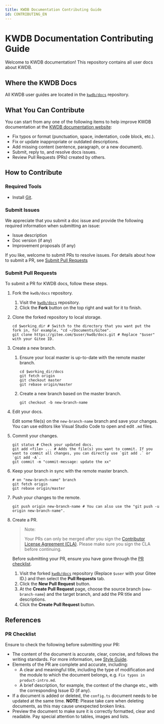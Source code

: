 ```yaml
---
title: KWDB Documentation Contributing Guide
id: CONTRIBUTING_EN
---
```


# KWDB Documentation Contributing Guide

Welcome to KWDB documentation! This repository contains all user docs about KWDB.

## Where the KWDB Docs

All KWDB user guides are located in the [`kwdb/docs`](https://gitee.com/kwdb/docs) repository.

## What You Can Contribute

You can start from any one of the following items to help improve KWDB documentation at the [KWDB documentation website](https://www.kaiwudb.com/kaiwudb_docs/#/):

- Fix typos or format (punctuation, space, indentation, code block, etc.).
- Fix or update inappropriate or outdated descriptions.
- Add missing content (sentence, paragraph, or a new document).
- Submit, reply to, and resolve docs issues.
- Review Pull Requests (PRs) created by others.

## How to Contribute

### Required Tools

- Install [Git](https://git-scm.com/book/zh/v2/%E8%B5%B7%E6%AD%A5-%E5%AE%89%E8%A3%85-Git).

### Submit Issues

We appreciate that you submit a doc issue and provide the following required information when submitting an issue:

- Issue description
- Doc version (if any)
- Improvement proposals (if any)

If you like, welcome to submit PRs to resolve issues. For details about how to submit a PR, see [Submit Pull Requests](#submit-pull-requests)

### Submit Pull Requests

To submit a PR for KWDB docs, follow these steps.

1. Fork the `kwdb/docs` repository.
    1. Visit the [`kwdb/docs`](https://gitee.com/kwdb/docs) repository.
    2. Click the **Fork** button on the top right and wait for it to finish.

2. Clone the forked repository to local storage.

    ```shell
    cd $working_dir # Switch to the directory that you want put the fork in, for example, "cd ~/Documents/Gitee".
    git clone https://gitee.com/$user/kwdb/docs.git # Replace "$user" with your Gitee ID.
    ```

3. Create a new branch.
    1. Ensure your local master is up-to-date with the remote master branch.

        ```shell
        cd $working_dir/docs
        git fetch origin
        git checkout master
        git rebase origin/master
        ```

    2. Create a new branch based on the master branch.

        ```shell
        git checkout -b new-branch-name
        ```

4. Edit your docs.

    Edit some file(s) on the `new-branch-name` branch and save your changes. You can use editors like Visual Studio Code to open and edit `.md` files.

5. Commit your changes.

    ```shell
    git status # Check your updated docs. 
    git add <file> ... # Adds the file(s) you want to commit. If you want to commit all changes, you can directly use `git add .` or `git add -A`.
    git commit -m "commit-message: update the xx"
    ```

6. Keep your branch in sync with the remote master branch.

    ```shell
    # on "new-branch-name" branch
    git fetch origin
    git rebase origin/master
    ```

7. Push your changes to the remote.

    ```shell
    git push origin new-branch-name # You can also use the "git push -u origin new-branch-name".
    ```

8. Create a PR.

    > Note:
    >
    > Your PRs can only be merged after you sign the [Contributor License Agreement (CLA)](https://gitee.com/organizations/kwdb/cla/kwdb-contributor-protocol). Please make sure you sign the CLA before continuing.

    Before submitting your PR, ensure you have gone through the [PR checklist](#pr-checklist).

    1. Visit the forked [`kwdb/docs`](https://gitee.com/$user/kwdb/docs) repository (Replace `$user` with your Gitee ID.) and then select the **Pull Requests** tab.
    2. Click the **New Pull Request** button.
    3. At the **Create Pull Request** page, choose the source branch (`new-branch-name`) and the target branch, and add the PR title and descriptions.
    4. Click the **Create Pull Request** button.

## References

### PR Checklist

Ensure to check the following before submitting your PR:

- The content of the document is accurate, clear, concise, and follows the writing standards. For more information, see [Style Guide](./style-guide.md). 
- Elements of the PR are complete and accurate, including:
  - A clear and meaningful title, including the type of modification and the module to which the document belongs, e.g. `Fix typos in product-intro.md`.
  - A brief description, for example, the context of the change etc., with the corresponding Issue ID (if any).
- If a document is added or deleted, the `config.ts` document needs to be updated at the same time. **NOTE**: Please take care when deleting documents, as this may cause unexpected broken links.
- Preview the document to make sure it is correctly formatted, clear and readable. Pay special attention to tables, images and lists.
